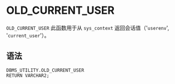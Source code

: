 OLD_CURRENT_USER 
=====================================

`OLD_CURRENT_USER` 此函数用于从 `sys_context` 返回会话值（'`userenv`', '`current_user`'）。

语法 
-----------------------

```unknow
DBMS_UTILITY.OLD_CURRENT_USER 
RETURN VARCHAR2;
```


